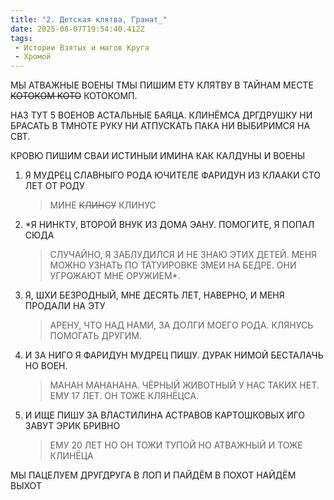 ```yaml
---
title: "2. Детская клятва, Гранат_"
date: 2025-08-07T19:54:40.412Z
tags:
 - Истории Взятых и магов Круга
 - Хромой
---
```


МЫ АТВАЖНЫЕ ВОЕНЫ ТМЫ ПИШИМ ЕТУ КЛЯТВУ В ТАЙНАМ МЕСТЕ <s>КОТОКОМ
КОТО</s> КОТОКОМП.

НАЗ ТУТ 5 ВОЕНОВ АСТАЛЬНЫЕ БАЯЦА. КЛИНЁМСА ДРГДРУШКУ НИ БРАСАТЬ В ТМНОТЕ
РУКУ НИ АТПУСКАТЬ ПАКА НИ ВЫБИРИМСЯ НА СВТ.

КРОВЮ ПИШИМ СВАИ ИСТИНЫИ ИМИНА КАК КАЛДУНЫ И ВОЕНЫ

1.  Я МУДРЕЦ СЛАВНЫГО РОДА ЮЧИТЕЛЕ ФАРИДУН ИЗ КЛААКИ СТО ЛЕТ ОТ РОДУ
    > МИНЕ <s>КЛИНСУ</s> КЛИНУС

2.  *Я НИНКТУ, ВТОРОЙ ВНУК ИЗ ДОМА ЭАНУ. ПОМОГИТЕ, Я ПОПАЛ СЮДА
    > СЛУЧАЙНО, Я ЗАБЛУДИЛСЯ И НЕ ЗНАЮ ЭТИХ ДЕТЕЙ. МЕНЯ МОЖНО УЗНАТЬ ПО
    > ТАТУИРОВКЕ ЗМЕИ НА БЕДРЕ. ОНИ УГРОЖАЮТ МНЕ ОРУЖИЕМ*.

3.  Я, ШХИ БЕЗРОДНЫЙ, МНЕ ДЕСЯТЬ ЛЕТ, НАВЕРНО, И МЕНЯ ПРОДАЛИ НА ЭТУ
    > АРЕНУ, ЧТО НАД НАМИ, ЗА ДОЛГИ МОЕГО РОДА. КЛЯНУСЬ ПОМОГАТЬ ДРУГИМ.

4.  И ЗА НИГО Я ФАРИДУН МУДРЕЦ ПИШУ. ДУРАК НИМОЙ БЕСТАЛАЧЬ НО ВОЕН.
    > МАНАН МАНАНАНА. ЧЁРНЫЙ ЖИВОТНЫЙ У НАС ТАКИХ НЕТ. ЕМУ 17 ЛЕТ. ОН
    > ТОЖЕ КЛЯНЁЦСА.

5.  И ИЩЕ ПИШУ ЗА ВЛАСТИЛИНА АСТРАВОВ КАРТОШКОВЫХ ИГО ЗАВУТ ЭРИК БРИВНО
    > ЕМУ 20 ЛЕТ НО ОН ТОЖИ ТУПОЙ НО АТВАЖНЫЙ И ТОЖЕ КЛИНЁЦА

МЫ ПАЦЕЛУЕМ ДРУГДРУГА В ЛОП И ПАЙДЁМ В ПОХОТ НАЙДЁМ ВЫХОТ

